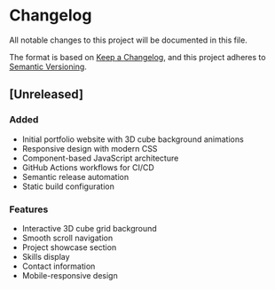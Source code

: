 # Changelog

All notable changes to this project will be documented in this file.

The format is based on [Keep a Changelog](https://keepachangelog.com/en/1.0.0/),
and this project adheres to [Semantic Versioning](https://semver.org/spec/v2.0.0.html).

## [Unreleased]

### Added
- Initial portfolio website with 3D cube background animations
- Responsive design with modern CSS
- Component-based JavaScript architecture
- GitHub Actions workflows for CI/CD
- Semantic release automation
- Static build configuration

### Features
- Interactive 3D cube grid background
- Smooth scroll navigation
- Project showcase section
- Skills display
- Contact information
- Mobile-responsive design